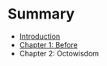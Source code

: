# Summary

* [Introduction](README.md)
* [Chapter 1: Before](chapter_1/before.md)
* Chapter 2: Octowisdom

